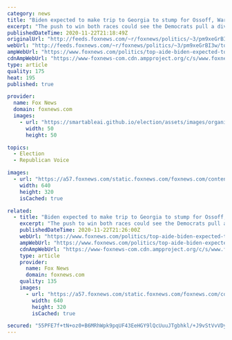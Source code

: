 ```yaml
---
category: news
title: "Biden expected to make trip to Georgia to stump for Ossoff, Warnock"
excerpt: "The push to win both races could see the Democrats pull a divided Senate, which would force both parties to work on passing any legislation."
publishedDateTime: 2020-11-22T21:18:49Z
originalUrl: "http://feeds.foxnews.com/~r/foxnews/politics/~3/pm9xeGrBI3w/top-aide-biden-expected-to-visit-georgia-in-push-to-boost-ossoff-warnock"
webUrl: "http://feeds.foxnews.com/~r/foxnews/politics/~3/pm9xeGrBI3w/top-aide-biden-expected-to-visit-georgia-in-push-to-boost-ossoff-warnock"
ampWebUrl: "https://www.foxnews.com/politics/top-aide-biden-expected-to-visit-georgia-in-push-to-boost-ossoff-warnock.amp"
cdnAmpWebUrl: "https://www-foxnews-com.cdn.ampproject.org/c/s/www.foxnews.com/politics/top-aide-biden-expected-to-visit-georgia-in-push-to-boost-ossoff-warnock.amp"
type: article
quality: 175
heat: 195
published: true

provider:
  name: Fox News
  domain: foxnews.com
  images:
    - url: "https://smartableai.github.io/election/assets/images/organizations/foxnews.com-50x50.jpg"
      width: 50
      height: 50

topics:
  - Election
  - Republican Voice

images:
  - url: "https://a57.foxnews.com/static.foxnews.com/foxnews.com/content/uploads/2020/11/640/320/Ronald-Klain-and-Joe-Biden.jpg?ve=1&tl=1"
    width: 640
    height: 320
    isCached: true

related:
  - title: "Biden expected to make trip to Georgia to stump for Ossoff, Warnock"
    excerpt: "The push to win both races could see the Democrats pull a divided Senate, which would force both parties to work on passing any legislation."
    publishedDateTime: 2020-11-22T21:26:00Z
    webUrl: "https://www.foxnews.com/politics/top-aide-biden-expected-to-visit-georgia-in-push-to-boost-ossoff-warnock"
    ampWebUrl: "https://www.foxnews.com/politics/top-aide-biden-expected-to-visit-georgia-in-push-to-boost-ossoff-warnock.amp"
    cdnAmpWebUrl: "https://www-foxnews-com.cdn.ampproject.org/c/s/www.foxnews.com/politics/top-aide-biden-expected-to-visit-georgia-in-push-to-boost-ossoff-warnock.amp"
    type: article
    provider:
      name: Fox News
      domain: foxnews.com
    quality: 135
    images:
      - url: "https://a57.foxnews.com/static.foxnews.com/foxnews.com/content/uploads/2020/11/640/320/Ronald-Klain-and-Joe-Biden.jpg?ve=1&tl=1"
        width: 640
        height: 320
        isCached: true

secured: "55PFE7f+tN+oz0+B6MRhWpk9pqUF43EeHGY9lQcUuuJTgbhkl/+J9vStVvVDylwJxzVt8WcZjXnSeYF5wRsbVsGnAxJaGGMo/sC3wP6ZzOsVtI3P+miNN7MlmgAgfH5V8U3DtGO5r3opz7IKuDumk3+VEoEOXl+in3MSRipujOp7tvC85vNhawg6+Z4AIzCUCT49s9pX5C5wjlp0IFPGiCJGda+W806tOVxTgjDKvR9bDvp3d+SjLku+6l//DSVU+u1vqL5LrjLzsi5bzWzfZXJDR4WNKmyyYZQ/GWCoLiSPXyP7laJYP1MUrKLNFDjUJ7+GwpF4dNaWvC9ccLTy3D3tDfYErPegEPiTI1UyTzQ=;4gk/5pyatXEYOnqvpzivAA=="
---
```


